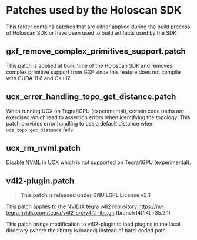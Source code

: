 # Patches used by the Holoscan SDK

This folder contains patches that are either applied during the build process of Holoscan SDK
or have been used to build artifacts used by the SDK

## gxf_remove_complex_primitives_support.patch

This patch is applied at build time of the Holoscan SDK and removes complex primitive support from
GXF since this feature does not compile with CUDA 11.6 and C++17.

## ucx_error_handling_topo_get_distance.patch

When running UCX on Tegra/iGPU (experimental), certain code paths are exercised which lead to
assertion errors when identifying the topology. This patch provides error handling to use a default
distance when `ucs_topo_get_distance` fails.

## ucx_rm_nvml.patch

Disable [NVML](https://developer.nvidia.com/nvidia-management-library-nvml) in UCX which is not supported on Tegra/iGPU (experimental).

## v4l2-plugin.patch

> **This patch is released under GNU LGPL License v2.1**

This patch applies to the NVIDIA tegra v4l2 repository
https://nv-tegra.nvidia.com/tegra/v4l2-src/v4l2_libs.git (branch l4t/l4t-r35.2.1)

This patch brings modification to v4l2-plugin to load plugins in the local directory
(where the library is loaded) instead of hard-coded path.
